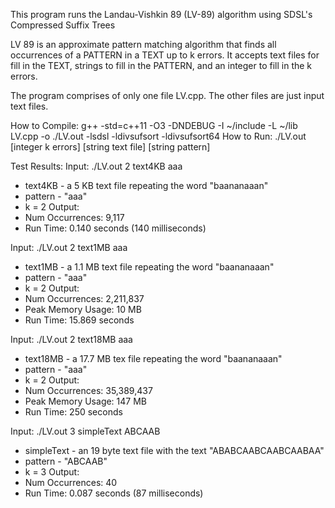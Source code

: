 This program runs the Landau-Vishkin 89 (LV-89) algorithm using SDSL's Compressed Suffix Trees

LV 89 is an approximate pattern matching algorithm that finds all occurrences of a PATTERN in a TEXT up to k errors. It accepts text files for fill in the TEXT, strings to fill in the PATTERN, and an integer to fill in the k errors.

The program comprises of only one file LV.cpp. The other files are just input text files.

How to Compile: g++ -std=c++11 -O3 -DNDEBUG -I ~/include -L ~/lib LV.cpp -o ./LV.out -lsdsl -ldivsufsort -ldivsufsort64
How to Run: ./LV.out [integer k errors] [string text file] [string pattern]

Test Results:
Input: ./LV.out 2 text4KB aaa
- text4KB - a 5 KB text file repeating the word "baananaaan"
- pattern - "aaa"
- k = 2
Output:
-	Num Occurrences: 9,117
-	Run Time: 0.140 seconds (140 milliseconds)

Input: ./LV.out 2 text1MB aaa
- text1MB - a 1.1 MB text file repeating the word "baananaaan"
- pattern - "aaa"
- k = 2
Output:
-	Num Occurrences: 2,211,837
-	Peak Memory Usage: 10 MB
-	Run Time: 15.869 seconds

Input: ./LV.out 2 text18MB aaa
- text18MB - a 17.7 MB tex file repeating the word "baananaaan"
- pattern - "aaa"
- k = 2
Output:
-	Num Occurrences: 35,389,437
-	Peak Memory Usage: 147 MB
-	Run Time: 250 seconds

Input: ./LV.out 3 simpleText ABCAAB
- simpleText - an 19 byte text file with the text "ABABCAABCAABCAABAA"
- pattern - "ABCAAB"
- k = 3
Output:
-	Num Occurrences: 40
-	Run Time: 0.087 seconds (87 milliseconds)
